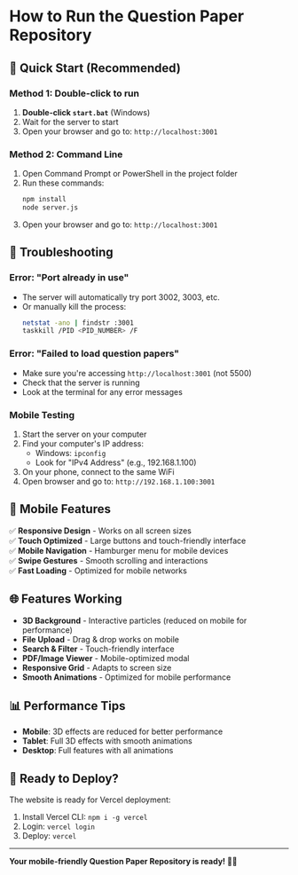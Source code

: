 # How to Run the Question Paper Repository

## 🚀 Quick Start (Recommended)

### Method 1: Double-click to run
1. **Double-click `start.bat`** (Windows)
2. Wait for the server to start
3. Open your browser and go to: `http://localhost:3001`

### Method 2: Command Line
1. Open Command Prompt or PowerShell in the project folder
2. Run these commands:
   ```bash
   npm install
   node server.js
   ```
3. Open your browser and go to: `http://localhost:3001`

## 🔧 Troubleshooting

### Error: "Port already in use"
- The server will automatically try port 3002, 3003, etc.
- Or manually kill the process:
  ```bash
  netstat -ano | findstr :3001
  taskkill /PID <PID_NUMBER> /F
  ```

### Error: "Failed to load question papers"
- Make sure you're accessing `http://localhost:3001` (not 5500)
- Check that the server is running
- Look at the terminal for any error messages

### Mobile Testing
1. Start the server on your computer
2. Find your computer's IP address:
   - Windows: `ipconfig`
   - Look for "IPv4 Address" (e.g., 192.168.1.100)
3. On your phone, connect to the same WiFi
4. Open browser and go to: `http://192.168.1.100:3001`

## 📱 Mobile Features

✅ **Responsive Design** - Works on all screen sizes  
✅ **Touch Optimized** - Large buttons and touch-friendly interface  
✅ **Mobile Navigation** - Hamburger menu for mobile devices  
✅ **Swipe Gestures** - Smooth scrolling and interactions  
✅ **Fast Loading** - Optimized for mobile networks  

## 🌐 Features Working

- **3D Background** - Interactive particles (reduced on mobile for performance)
- **File Upload** - Drag & drop works on mobile
- **Search & Filter** - Touch-friendly interface
- **PDF/Image Viewer** - Mobile-optimized modal
- **Responsive Grid** - Adapts to screen size
- **Smooth Animations** - Optimized for mobile performance

## 📊 Performance Tips

- **Mobile**: 3D effects are reduced for better performance
- **Tablet**: Full 3D effects with smooth animations
- **Desktop**: Full features with all animations

## 🚀 Ready to Deploy?

The website is ready for Vercel deployment:
1. Install Vercel CLI: `npm i -g vercel`
2. Login: `vercel login`
3. Deploy: `vercel`

---

**Your mobile-friendly Question Paper Repository is ready! 📱✨**
